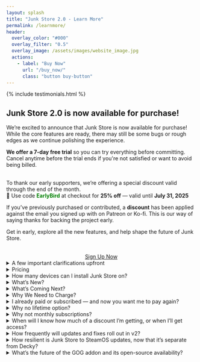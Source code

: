 ```yaml
---
layout: splash
title: "Junk Store 2.0 - Learn More"
permalink: /learnmore/
header:
  overlay_color: "#000"
  overlay_filter: "0.5"
  overlay_image: /assets/images/website_image.jpg
  actions:
    - label: "Buy Now"
      url: "/buy_now/"
      class: "button buy-button"
---
```

<div class="spacer mt-4"></div>

{% include testimonials.html %}

<h2>Junk Store 2.0 is now available for purchase!</h2>

  We’re excited to announce that Junk Store is now available for purchase!<br>
  While the core features are ready, there may still be some bugs or rough edges as we continue polishing the experience.<br>
  <div><strong>We offer a 7-day free trial</strong> so you can try everything before committing. Cancel anytime before the trial ends if you're not satisfied or want to avoid being billed.</div><br>
 
  To thank our early supporters, we’re offering a special discount valid through the end of the month.<br>
  💸 Use code <span style="color: green; font-weight: bold;">EarlyBird</span> at checkout for <strong>25% off</strong> — valid until <strong>July 31, 2025</strong><br>

  If you’ve previously purchased or contributed, a <strong>discount</strong> has been applied against the email you signed up with on Patreon or Ko-fi. This is our way of saying thanks for backing the project early.

  Get in early, explore all the new features, and help shape the future of Junk Store.

  <div style="text-align: center; margin-top: 2rem;">
  <a href="https://portal.junkstore.xyz" target="_blank" rel="noopener" class="button buy-button">Sign Up Now</a>
</div>

<details class="faq-box">
  <summary>A few important clarifications upfront</summary>
  <p></p>
<ul>
  <li>This new version does <strong>not</strong> share code with the open source version.</li>
  <li>The open source version will remain available for the community, free to use and collaborate on.</li>
  <li>Junk Store does not handle any credentials other than its own. Your platform accounts (Steam, GOG, etc.) are not touched or stored by Junk Store.</li>
</ul>
</details>
<details class="faq-box">
  <summary>Pricing</summary>
  <p></p>
  After a lot of thought (and number crunching), here’s where we’ve landed:
  <ul>
    <li><strong>Aproximately $3 USD/month</strong> (billed yearly at $40 USD) – 12 months of updates included</li>
    <li>Includes all extension presets (currently GOG, Epic, and Amazon — more to come)</li>
    <li>You keep everything released during your subscription</li>
    <li><strong>12-month renewal:</strong> Around $3 USD/month, billed annually at $40 — includes continued updates and support</li>
    <li><strong>7-day free trial</strong> – explore all features before committing</li>
    <li>Stripe handles billing — cancel anytime during the trial</li>
  </ul>
</details>

<details class="faq-box">
  <summary>How many devices can I install Junk Store on?</summary>
  <p></p>
    You can install Junk Store on up to <strong>five</strong> devices under a single license. We think this strikes a fair balance between flexibility and sustainability.
</details>

<!-- <details class="faq-box">
  <summary>Early Supporters & Rollout Plan</summary>
  <p></p>
  To thank our existing users and supporters, we’ll begin onboarding them first. Due to hosting and bandwidth costs, we’re rolling out in waves to stay sustainable. Based on past download volumes, an immediate public launch would burn through our budget fast — and we want to do this right.
  <br>
  <br>

  <br>
  <br>
  We also expect the first couple of weeks to be a bit bumpy — this is all new code, and no software survives first contact with real users. Scaling gradually helps us support everyone properly and fix issues as they come up.
</details> -->

<details class="faq-box">
  <summary>What’s New?</summary>
  <p></p>
    This version is fully standalone — no more Decky required.
  <ul>
  <li>Major performance boost</li>
  <li>Amazon support</li>
  <li>Download queue</li>
  <li>Simplified extension generation (no coding needed)</li>
  <li>1,000 game tab limit (up from 100)</li>
  <li>Built-in dependency installer (no more Proton Tricks)</li>
  <li>Localisation support for games</li>
  <li>Big stability improvements — just 2 breakages since October (neither affected Steam)</li>
  <li>Push L3+R3 to open the UI instantly</li>
  <li>…and more</li>
</ul>
<p>This is a complete rebuild based on everything we learned from the Decky version. It’s been rock solid in internal use and with testers.</p>
<table style="width:100%; table-layout:fixed;">
    <thead>
      <tr>
        <th style="width:33%;">Feature</th>
        <th style="width:33%;">Decky Version</th>
        <th style="width:33%;">Paid Version</th>
      </tr>
    </thead>
    <tbody>
      <tr><td>Epic</td><td>✅ Yes</td><td>✅ Yes</td></tr>
      <tr><td>UMU Fixes</td><td>✅Yes</td><td>✅ Yes</td></tr>
      <tr><td>GOG</td><td>💰 Paid</td><td>✅ Yes</td></tr>
      <tr><td>Amazon</td><td>❌ No</td><td>✅ Yes</td></tr>
      <tr><td>Download queue</td><td>❌ No</td>
          <td class="hover-popup" onmouseenter="restartGif(this)">
              ✅ Yes <span class="hover-label">👁️ Hover to view</span>
              <div class="gif-popup">
                <img src="/assets/images/jspro/tablegifs/download.gif" alt="Demo">
              </div><br>
          </td>
      </tr>
      <tr><td>Emulators</td><td>❌ No</td><td>✅ Yes</td></tr>     
      <tr><td>ROM download support</td><td>❌ No</td><td>✅ Yes</td></tr>
      <tr><td>GOG DOS games</td><td>❌ No</td><td>✅ Yes</td></tr>
      <tr><td>GOG ScummVM games</td><td>❌ No</td><td>✅ Yes</td></tr>
      <tr><td>Built-in extension updates</td><td>❌ No</td><td>✅ Yes</td></tr>
      <tr><td>Built-in help</td><td>❌ No</td><td>✅ Yes</td></tr>
      <tr><td>Offline artwork cache</td><td>❌ No</td><td>✅ Yes (per extension)</td></tr>
      <tr><td>Change game language</td><td>❌ No</td>
          <td class="hover-popup" onmouseenter="restartGif(this)">
              ✅ Yes <span class="hover-label">👁️ Hover to view</span>
              <div class="gif-popup">
                <img src="/assets/images/jspro/tablegifs/languageselection.gif" alt="Demo">
              </div><br> 
          </td>
      </tr>
      <tr><td>Selective DLC install</td><td>❌ No</td><td>✅ Yes</td></tr>
      <tr><td>Change launcher per game</td><td>❌ No</td>
          <td class="hover-popup" onmouseenter="restartGif(this)">
              ✅ Yes <span class="hover-label">👁️ Hover to view</span>
              <div class="gif-popup">
                <img src="/assets/images/jspro/tablegifs/changelauncher.gif" alt="Demo">
              </div><br>
          </td>
      </tr>
      <tr><td>Custom script hooks</td><td>❌ No</td><td>✅ Yes</td></tr>
      <tr><td>Cloud Saves</td><td>❌ No</td><td>⚠️ Experimental - need to enable per game</td></tr>
      <tr><td>Access Junk Store</td><td>📥 Decky menu</td><td>🗗 Select or Ctrl+3</td></tr>
      <tr><td>Releases</td><td>🔧 Decky process</td><td>🚀 Direct</td></tr>
      <tr><td>Performance</td><td>💯 100 games/tab</td><td>🔟🔟🔟 1000 games/tab</td></tr>
      <tr><td>Tinkering</td><td>🔒 Limited</td><td>🔧 Extensive</td></tr>
      <tr><td>Open extensibility</td><td>🧩 All code</td><td>🪄 Generator + code</td></tr>
      <tr>
        <td>Game dependency install</td>
        <td>🛠️ Manual<br>🧪 Proton Tricks</td>
        <td class="hover-popup" onmouseenter="restartGif(this)">
          ⚙️ Built-in <span class="hover-label">👁️ Hover to view</span>
          <div class="gif-popup">
            <img src="/assets/images/jspro/tablegifs/dependencies.gif" alt="Demo">
          </div><br>
          🛠️ Manual<br>
          🧪 Proton Tricks
        </td>
      </tr>
      <tr><td>Custom extensions</td><td>👨‍💻 Manual coding</td><td>🧙 Wizard-supported</td></tr>
      <tr><td>Customise extensions</td><td>💻 Code heavy</td><td>🧠 Generated + hooks</td></tr>
    </tbody>
  </table>
    <style>
      .hover-popup {
        position: relative;
        display: inline-block;
      }

      .hover-label {
        font-size: 0.8em;
        font-weight: bold;
        color: #0af; /* bright cyan for visibility */
        margin-left: 0.25em;
      }

      .hover-popup .gif-popup {
      display: none;
      position: fixed;
      top: 2em; /* space below icon/text */
      left: 50%;
      transform: translateX(-50%);
      z-index: 10;
      background: #222;
      padding: 0.75em;
      border: 2px solid #0af;
      border-radius: 0.5em;
      box-shadow: 0 0 10px #0af;
      max-width: 90vw; /* prevent horizontal overflow */
      max-height: 70vh; /* prevent vertical overflow */
      overflow: auto;
      text-align: center;
      }

      .hover-popup:hover .gif-popup {
        display: block;
      }

      .hover-popup img {
        max-width: 1000px;
        max-height: 900px;
        display: block;
      }
  </style>
</details>

<details class="faq-box">
  <summary>What’s Coming Next?</summary>
  <p></P>
  If launch goes well, here’s what we plan to add:
  <ul>
  <li>Itch.io support first (and EA, Ubisoft, Battle.net if viable)</li>
  <li>Cloud saves (done right — failure is not an option)</li>
  <li>Game-specific presets</li>
  <li>Better extension creation tools</li>
  <li>Community extension sharing</li>
  <li>Full UI localisation</li>
  <li>Automated updates</li>
  <li>And more as the platform matures</li>
</ul>
</details>

<details class="faq-box">
  <summary>Why We Need to Charge?</summary>
  <p></p>
  Over <strong>250,000 people</strong> downloaded the free version of Junk Store. While not all will upgrade, we have to plan for the possibility that many will at least try the new version — and trying has a cost.
  <br>
  <br>
  There are over <strong>5 million Steam Deck users</strong>. If even a fraction of them download the installer (which is <strong>~100MB</strong>), that’s <strong>terabytes of bandwidth</strong>. And it doesn’t stop there: each user may make 20–30 server requests per day, depending on usage. Those requests cost money — and at scale, it adds up <em>very</em> fast.
  <br>
  <br>
  We want every user to get a <strong>7-day free trial</strong> — but those trials still incur real backend costs.
  <br>
  <br>
  And that’s just infrastructure. We’d love to grow the team and build bigger features like <strong>cloud saves, community sharing,</strong> and <strong>automated updates</strong> — but developers and testers aren’t free.
  <br>
  <br>
  Since we can’t predict how many people will pay, we’ve had to base our pricing model on the <strong>users who’ve already contributed</strong> — meaning their purchases need to cover trials, servers, and support. That’s why the pricing isn’t just a “nice-to-have” — it’s the only way to scale sustainably.
</details>

<details class="faq-box">
  <summary>I already paid or subscribed — and now you want me to pay again?</summary>
  <p></p>
  <strong>No — not unless you choose to upgrade.</strong>
  <br>
  <br>
    If you supported us before the public rollout of the new version, we’ll offer you a discount as a thank you. We're doing our best to be fair — both to our users and to ourselves. We know how hard it is to earn money. We're in the same boat, putting in long hours to build something valuable — not to squeeze anyone dry.
  <br>
  <br>
  <strong>You’re not expected to repurchase anything.</strong>
  <ul>
    <li>If you bought the GOG extension, it remains yours.</li>
    <li>If you’re happy with the existing Decky version, keep using it — it’s still available and supported.</li>
  </ul>
    The only time you’ll need to pay is if you want to upgrade to the new version. It’s a completely rewritten app — independent of Decky, faster, more robust, and built from scratch to deliver more.
  <br>
  <br>
  <strong>But that’s optional. No pressure.</strong>
</details>

<details class="faq-box">
  <summary>Why no lifetime option?</summary>
  <p></p>
    We’ve seriously thought about it — but whose lifetime do you mean?<br>
    Yours? The developer’s? The Steam Deck’s? The software’s (v2, v3, or beyond)?
  <br>
  <br>
    What if Valve discontinues the Steam Deck or changes how Steam works? You’d end up paying for “lifetime” access to something that may no longer be usable.
  <br>
  <br>
    Tech changes fast, and long-term promises aren’t realistic. That’s why we offer 12 months of updates from your purchase date — including any major version releases during that time.
  <br>
  <br>
    After those 12 months, you keep full access to the version you have. There’s no “kill switch” — it just stops updating unless you renew.
</details>

<details class="faq-box">
  <summary>Why not monthly subscriptions?</summary>
  <p></p>
    We don’t like them either. To offer monthly billing, we’d need strict licensing and always-online checks. That could mean losing access to Junk Store and your games when the subscription ends — and we don’t want that.
  <br>
  <br>
  Instead, we offer annual subscriptions with:
  <ul>
    <li>A full 7-day free trial</li>
    <li>Clear expectations and no future promises you’re paying for</li>
    <li>No pressure — if it’s not for you, walk away, no hard feelings</li>
  </ul>
    This isn’t about greed. We’re a small, independent team with no investors or funding. If the project grows, we’ll drop the price. But for now, we need to make sure it survives.
</details>

<details class="faq-box">
  <summary>When will I know how much of a discount I’m getting, or when I’ll get access?</summary>
  <p></p>
    Each user’s discount is tailored based on their individual support history — some gave more, and we’ve tried to reflect that in kind. You’ll see your discount when you sign up for the trial.
  <br>
  <br>
    That said, the data we had to work with wasn’t perfect. Some of it required manual sorting, so if your discount doesn’t look right, please reach out — we want to make sure everyone is treated fairly.
</details>

<details class="faq-box">
  <summary>How frequently will updates and fixes roll out in v2?</summary>
  <p></p>
    Now that we control the full release cycle, we can push updates more frequently and with less friction. While we can’t guarantee a fixed schedule, separating extensions from the core plugin means fixes and new features can roll out quickly — sometimes within minutes once verified. We’re also building stable, beta, and test release streams so users can choose how cutting-edge they want to be. The pipeline is still evolving, and we will be bringing on help to speed things up as resourcing permits.
  <br>
  <br>
    We understand some users might worry about updates after release. The core commitment is a stable, working product with ongoing maintenance and support. New features will come as development allows, but they’re not what you're paying for upfront.
  <br>
  <br>
    Users should base their purchase decision on what the product currently offers — not on promises or speculative future features. If the current feature set doesn’t meet their needs, they’re free to wait and buy once it supports what they’re looking for.
</details>

<details class="faq-box">
  <summary>How resilient is Junk Store to SteamOS updates, now that it’s separate from Decky?</summary>
  <p></p>
    Junk Store doesn’t rely on Decky Loader. Instead, it uses a lightweight system called <strong>junk-loader</strong>, built to be more resilient with SteamOS updates.
  <br>
  <br>
    Unlike Decky, junk-loader runs as a user-mode systemd service, meaning:
    <ul>
      <li>No <code>sudo</code> access or password required</li>
      <li>Cleaner system integration</li>
      <li>No conflicts if Decky is also installed</li>
    </ul>
    This approach avoids many of the breakages Decky users face and lets us push fixes more quickly.
  <br>
  <br>
    Since switching to our own loader, Junk Store has only broken three times — and never in a way that took Steam down with it. Even when things glitched, Steam kept running, and users weren’t locked out of their games.
  <br>
  <br>
    It’s impossible to fully predict what Valve will change in future updates, but because our system is much smaller and more focused than Decky’s, we’re less exposed to breakages. We don’t have to support hundreds of plugins, so we can move faster when things do change.
  <br>
  <br>
    We often catch issues before they reach stable builds, and we're working toward automated recovery updates, so if something breaks, it can “self-heal” without requiring action from you. That said, we’ll roll this out carefully — auto-updates can be risky if not done right, and we want to make sure they’re safe before enabling them for everyone.
</details>

<details class="faq-box">
  <summary>What’s the future of the GOG addon and its open-source availability?</summary>
  <p>
    We’re using the GOG addon as a canary in the coal mine. If enough people continue to support it by purchasing, that sends a clear signal we should keep investing time into both the GOG addon and maintaining the open-source code. However, if sales drop off significantly, it will indicate we can safely scale back or stop work on the open-source version without jeopardizing the project’s sustainability. We will keep the door open on this and revisit it in the future though. It all comes down to sustainability.
  </p>
  <strong>If not, will it be made clear to people that they’re purchasing something that’s receiving maintenance updates only?</strong>
  <p>
    Yes — we’ll be upfront about that. The GOG addon will continue to receive bug fixes and essential maintenance, but we’re not actively adding new features at this time. The older system is much more time-intensive to work with compared to our new version, which automates much of the heavy lifting. That’s where our focus currently lies, though we’ll keep reassessing based on user demand and available resources.<br><br>
    It’s important to understand that some features users want are simply too large to build within the limitations of the existing GOG extension. While backporting features from the new version would be nice, it would require roughly ten times the effort due to the new tooling and rearchitected design centered around it.
  </p>
</details>

<script>
  function restartGif(container) {
    const gif = container.querySelector("img");
    const src = gif.getAttribute("src").split("?")[0]; // remove any existing query
    gif.setAttribute("src", `${src}?t=${Date.now()}`); // force reload
  }
</script>
